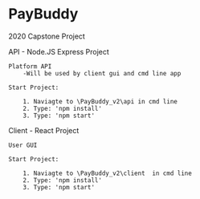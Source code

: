 # PayBuddy
2020 Capstone Project


API - Node.JS Express Project

    Platform API
        -Will be used by client gui and cmd line app
        
    Start Project:

        1. Naviagte to \PayBuddy_v2\api in cmd line
        2. Type: 'npm install'
        3. Type: 'npm start'

Client - React Project

    User GUI
    
    Start Project:

        1. Naviagte to \PayBuddy_v2\client  in cmd line
        2. Type: 'npm install'
        3. Type: 'npm start'


